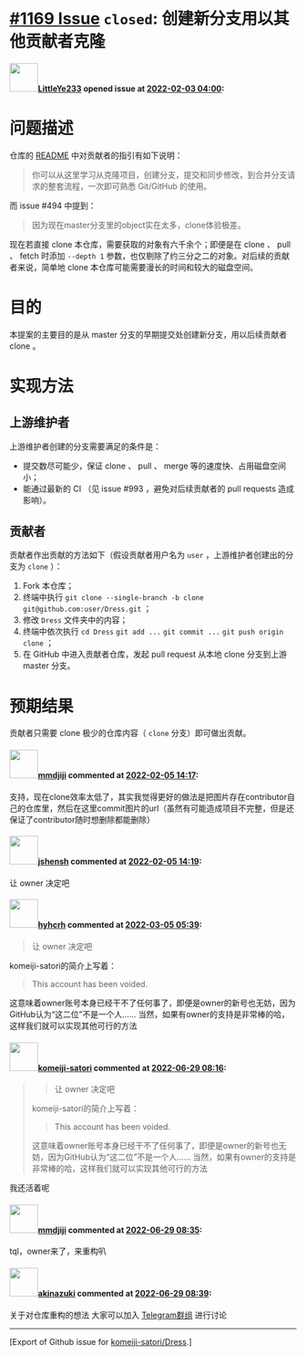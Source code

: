 # [\#1169 Issue](https://github.com/komeiji-satori/Dress/issues/1169) `closed`: 创建新分支用以其他贡献者克隆

#### <img src="https://avatars.githubusercontent.com/u/30514318?v=4" width="50">[LittleYe233](https://github.com/LittleYe233) opened issue at [2022-02-03 04:00](https://github.com/komeiji-satori/Dress/issues/1169):

# 问题描述

仓库的 [README](/) 中对贡献者的指引有如下说明：

> 你可以从这里学习从克隆项目，创建分支，提交和同步修改，到合并分支请求的整套流程，一次即可熟悉 Git/GitHub 的使用。

而 issue #494 中提到：

> 因为现在master分支里的object实在太多，clone体验极差。

现在若直接 clone 本仓库，需要获取的对象有六千余个；即便是在 clone 、 pull 、 fetch 时添加 `--depth 1` 参数，也仅剔除了约三分之二的对象。对后续的贡献者来说，简单地 clone 本仓库可能需要漫长的时间和较大的磁盘空间。

# 目的

本提案的主要目的是从 master 分支的早期提交处创建新分支，用以后续贡献者 clone 。

# 实现方法

## 上游维护者

上游维护者创建的分支需要满足的条件是：

- 提交数尽可能少，保证 clone 、 pull 、 merge 等的速度快、占用磁盘空间小；
- 能通过最新的 CI （见 issue #993 ，避免对后续贡献者的 pull requests 造成影响）。

## 贡献者

贡献者作出贡献的方法如下（假设贡献者用户名为 `user` ，上游维护者创建出的分支为 `clone` ）：

1. Fork 本仓库；
2. 终端中执行 `git clone --single-branch -b clone git@github.com:user/Dress.git` ；
3. 修改 `Dress` 文件夹中的内容；
4. 终端中依次执行 `cd Dress` `git add ...` `git commit ...` `git push origin clone` ；
5. 在 GitHub 中进入贡献者仓库，发起 pull request 从本地 clone 分支到上游 master 分支。

# 预期结果

贡献者只需要 clone 极少的仓库内容（ `clone` 分支）即可做出贡献。

#### <img src="https://avatars.githubusercontent.com/u/25279643?u=a4126c37db78015bc77eca2da038fe46b13f534f&v=4" width="50">[mmdjiji](https://github.com/mmdjiji) commented at [2022-02-05 14:17](https://github.com/komeiji-satori/Dress/issues/1169#issuecomment-1030632966):

支持，现在clone效率太低了，其实我觉得更好的做法是把图片存在contributor自己的仓库里，然后在这里commit图片的url（虽然有可能造成项目不完整，但是还保证了contributor随时想删除都能删除）

#### <img src="https://avatars.githubusercontent.com/u/11555188?u=a30048e930d245fed6f3ced3ecb01e97b9f3f6cc&v=4" width="50">[jshensh](https://github.com/jshensh) commented at [2022-02-05 14:19](https://github.com/komeiji-satori/Dress/issues/1169#issuecomment-1030633217):

让 owner 决定吧

#### <img src="https://avatars.githubusercontent.com/u/76899134?u=f248ed6c5a59281613b8ded9172a03b632a53986&v=4" width="50">[hyhcrh](https://github.com/hyhcrh) commented at [2022-03-05 05:39](https://github.com/komeiji-satori/Dress/issues/1169#issuecomment-1059696733):

> 让 owner 决定吧

komeiji-satori的简介上写着：
> This account has been voided.

这意味着owner账号本身已经干不了任何事了，即便是owner的新号也无妨，因为GitHub认为“这二位”不是一个人……
当然，如果有owner的支持是非常棒的哈，这样我们就可以实现其他可行的方法

#### <img src="https://avatars.githubusercontent.com/u/18225919?u=beb837212823fde8ba1e65498f1aad25bd5d208c&v=4" width="50">[komeiji-satori](https://github.com/komeiji-satori) commented at [2022-06-29 08:16](https://github.com/komeiji-satori/Dress/issues/1169#issuecomment-1169674670):

> > 让 owner 决定吧
> 
> komeiji-satori的简介上写着：
> 
> > This account has been voided.
> 
> 这意味着owner账号本身已经干不了任何事了，即便是owner的新号也无妨，因为GitHub认为“这二位”不是一个人…… 当然，如果有owner的支持是非常棒的哈，这样我们就可以实现其他可行的方法

我还活着呢

#### <img src="https://avatars.githubusercontent.com/u/25279643?u=a4126c37db78015bc77eca2da038fe46b13f534f&v=4" width="50">[mmdjiji](https://github.com/mmdjiji) commented at [2022-06-29 08:35](https://github.com/komeiji-satori/Dress/issues/1169#issuecomment-1169692716):

tql，owner来了，来重构叭

#### <img src="https://avatars.githubusercontent.com/u/43605695?u=28744b8d5b4760b4dd456ee25b64ba798d97eef2&v=4" width="50">[akinazuki](https://github.com/akinazuki) commented at [2022-06-29 08:39](https://github.com/komeiji-satori/Dress/issues/1169#issuecomment-1169697244):

关于对仓库重构的想法 大家可以加入 [Telegram群组](https://t.me/+NQPy9sXtCkc4MmVl) 进行讨论


-------------------------------------------------------------------------------



[Export of Github issue for [komeiji-satori/Dress](https://github.com/komeiji-satori/Dress).]
